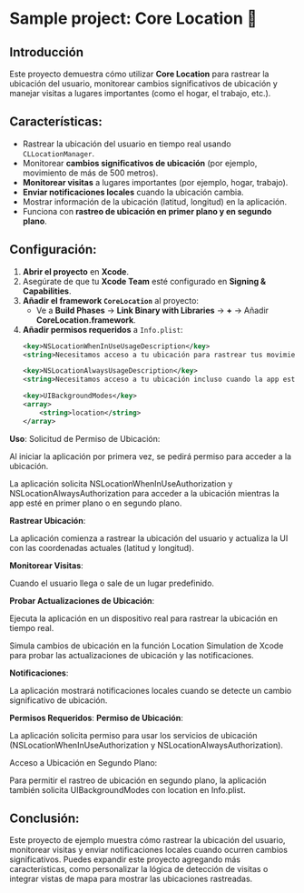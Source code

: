 # Sample project: Core Location 📍

## Introducción

Este proyecto demuestra cómo utilizar **Core Location** para rastrear la ubicación del usuario, monitorear cambios significativos de ubicación y manejar visitas a lugares importantes (como el hogar, el trabajo, etc.).

## Características:
- Rastrear la ubicación del usuario en tiempo real usando `CLLocationManager`.
- Monitorear **cambios significativos de ubicación** (por ejemplo, movimiento de más de 500 metros).
- **Monitorear visitas** a lugares importantes (por ejemplo, hogar, trabajo).
- **Enviar notificaciones locales** cuando la ubicación cambia.
- Mostrar información de la ubicación (latitud, longitud) en la aplicación.
- Funciona con **rastreo de ubicación en primer plano y en segundo plano**.

## Configuración:
1. **Abrir el proyecto** en **Xcode**.
2. Asegúrate de que tu **Xcode Team** esté configurado en **Signing & Capabilities**.
3. **Añadir el framework `CoreLocation`** al proyecto:
   - Ve a **Build Phases** → **Link Binary with Libraries** → **+** → Añadir **CoreLocation.framework**.
4. **Añadir permisos requeridos** a `Info.plist`:
   ```xml
   <key>NSLocationWhenInUseUsageDescription</key>
   <string>Necesitamos acceso a tu ubicación para rastrear tus movimientos y proporcionar funciones basadas en la ubicación.</string>

   <key>NSLocationAlwaysUsageDescription</key>
   <string>Necesitamos acceso a tu ubicación incluso cuando la app esté en segundo plano para seguir rastreando tus movimientos.</string>

   <key>UIBackgroundModes</key>
   <array>
       <string>location</string>
   </array>
**Uso**:
Solicitud de Permiso de Ubicación:

Al iniciar la aplicación por primera vez, se pedirá permiso para acceder a la ubicación.

La aplicación solicita NSLocationWhenInUseAuthorization y NSLocationAlwaysAuthorization para acceder a la ubicación mientras la app esté en primer plano o en segundo plano.

**Rastrear Ubicación**:

La aplicación comienza a rastrear la ubicación del usuario y actualiza la UI con las coordenadas actuales (latitud y longitud).

**Monitorear Visitas**:

Cuando el usuario llega o sale de un lugar predefinido.

**Probar Actualizaciones de Ubicación**:

Ejecuta la aplicación en un dispositivo real para rastrear la ubicación en tiempo real.

Simula cambios de ubicación en la función Location Simulation de Xcode para probar las actualizaciones de ubicación y las notificaciones.

**Notificaciones**:

La aplicación mostrará notificaciones locales cuando se detecte un cambio significativo de ubicación.

**Permisos Requeridos**:
**Permiso de Ubicación**:

La aplicación solicita permiso para usar los servicios de ubicación (NSLocationWhenInUseAuthorization y NSLocationAlwaysAuthorization).

Acceso a Ubicación en Segundo Plano:

Para permitir el rastreo de ubicación en segundo plano, la aplicación también solicita UIBackgroundModes con location en Info.plist.

## Conclusión:
Este proyecto de ejemplo muestra cómo rastrear la ubicación del usuario, monitorear visitas y enviar notificaciones locales cuando ocurren cambios significativos. Puedes expandir este proyecto agregando más características, como personalizar la lógica de detección de visitas o integrar vistas de mapa para mostrar las ubicaciones rastreadas.
